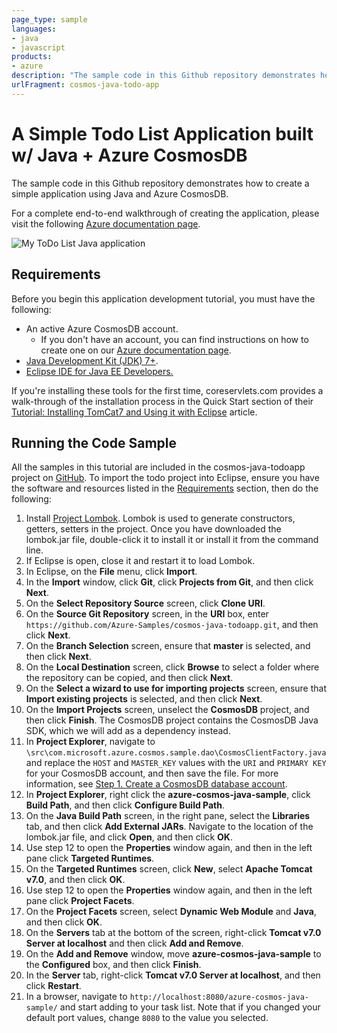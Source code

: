 ```yaml
---
page_type: sample
languages:
- java
- javascript
products:
- azure
description: "The sample code in this Github repository demonstrates how to create a simple application using Java and Azure CosmosDB."
urlFragment: cosmos-java-todo-app
---
```


# A Simple Todo List Application built w/ Java + Azure CosmosDB

The sample code in this Github repository demonstrates how to create a simple application using Java and Azure CosmosDB.

For a complete end-to-end walkthrough of creating the application, please visit the following [Azure documentation page](https://azure.microsoft.com/documentation/articles/cosmos-java-application/).

![My ToDo List Java application](./media/cosmos-java-application/image1.png)


## <a id="Requirements"></a>Requirements
Before you begin this application development tutorial, you must have the following:

- An active Azure CosmosDB account. 
  - If you don't have an account, you can find instructions on how to create one on our [Azure documentation page](https://docs.microsoft.com/azure/cosmos-db/create-cosmosdb-resources-portal).
- [Java Development Kit (JDK) 7+](http://www.oracle.com/technetwork/java/javase/downloads/index.html).
- [Eclipse IDE for Java EE Developers.](http://www.eclipse.org/downloads/packages/eclipse-ide-java-ee-developers/lunasr1)

If you're installing these tools for the first time, coreservlets.com provides a walk-through of the installation process in the Quick Start section of their [Tutorial: Installing TomCat7 and Using it with Eclipse](http://www.coreservlets.com/Apache-Tomcat-Tutorial/tomcat-7-with-eclipse.html) article. 

## <a id="Running"></a>Running the Code Sample

All the samples in this tutorial are included in the cosmos-java-todoapp project on [GitHub](https://github.com/Azure-Samples/cosmos-java-todoapp). To import the todo project into Eclipse, ensure you have the software and resources listed in the [Requirements](#Requirements) section, then do the following:

1. Install [Project Lombok](http://projectlombok.org/). Lombok is used to generate constructors, getters, setters in the project. Once you have downloaded the lombok.jar file, double-click it to install it or install it from the command line. 
2. If Eclipse is open, close it and restart it to load Lombok.
3. In Eclipse, on the **File** menu, click **Import**.
4. In the **Import** window, click **Git**, click **Projects from Git**, and then click **Next**. 
5. On the **Select Repository Source** screen, click **Clone URI**.
6. On the **Source Git Repository** screen, in the **URI** box, enter `https://github.com/Azure-Samples/cosmos-java-todoapp.git`, and then click **Next**.
7. On the **Branch Selection** screen, ensure that **master** is selected, and then click **Next**.
8. On the **Local Destination** screen, click **Browse** to select a folder where the repository can be copied, and then click **Next**.
9. On the **Select a wizard to use for importing projects** screen, ensure that **Import existing projects** is selected, and then click **Next**.
10. On the **Import Projects** screen, unselect the **CosmosDB** project, and then click **Finish**. The CosmosDB project contains the CosmosDB Java SDK, which we will add as a dependency instead.
11. In **Project Explorer**, navigate to `\src\com.microsoft.azure.cosmos.sample.dao\CosmosClientFactory.java` and replace the `HOST` and `MASTER_KEY` values with the `URI` and `PRIMARY KEY` for your CosmosDB account, and then save the file. For more information, see [Step 1. Create a CosmosDB database account](https://docs.microsoft.com/azure/cosmos-db/sql-api-java-application#CreateDB).
12. In **Project Explorer**, right click the **azure-cosmos-java-sample**, click **Build Path**, and then click **Configure Build Path**.
13. On the **Java Build Path** screen, in the right pane, select the **Libraries** tab, and then click **Add External JARs**. Navigate to the location of the lombok.jar file, and click **Open**, and then click **OK**.
14. Use step 12 to open the **Properties** window again, and then in the left pane click **Targeted Runtimes**.
15. On the **Targeted Runtimes** screen, click **New**, select **Apache Tomcat v7.0**, and then click **OK**.
16. Use step 12 to open the **Properties** window again, and then in the left pane click **Project Facets**.
17. On the **Project Facets** screen, select **Dynamic Web Module** and **Java**, and then click **OK**.
18. On the **Servers** tab at the bottom of the screen, right-click **Tomcat v7.0 Server at localhost** and then click **Add and Remove**.
19. On the **Add and Remove** window, move **azure-cosmos-java-sample** to the **Configured** box, and then click **Finish**. 
20. In the **Server** tab, right-click **Tomcat v7.0 Server at localhost**, and then click **Restart**.
21. In a browser, navigate to `http://localhost:8080/azure-cosmos-java-sample/` and start adding to your task list. Note that if you changed your default port values, change `8080` to the value you selected.

